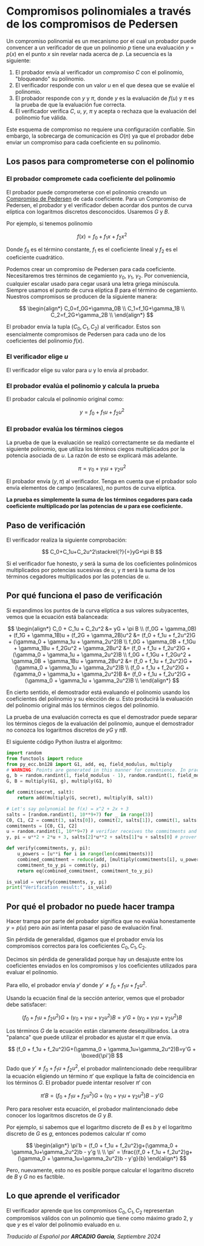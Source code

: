 # Compromisos polinomiales a través de los compromisos de Pedersen

Un compromiso polinomial es un mecanismo por el cual un probador puede convencer a un verificador de que un polinomio $p$ tiene una evaluación $y = p(x)$ en el punto $x$ sin revelar nada acerca de $p$. La secuencia es la siguiente:

1. El probador envía al verificador un *compromiso* $C$ con el polinomio, "bloqueando" su polinomio.
2. El verificador responde con un valor $u$ en el que desea que se evalúe el polinomio.
3. El probador responde con $y$ y $\pi$, donde $y$ es la evaluación de $f(u)$ y $\pi$ es la prueba de que la evaluación fue correcta.
4. El verificador verifica $C$, $u$, $y$, $\pi$ y acepta o rechaza que la evaluación del polinomio fue válida.

Este esquema de compromiso no requiere una configuración confiable. Sin embargo, la sobrecarga de comunicación es $O(n)$ ya que el probador debe enviar un compromiso para cada coeficiente en su polinomio.

## Los pasos para comprometerse con el polinomio
### El probador compromete cada coeficiente del polinomio
El probador puede comprometerse con el polinomio creando un [Compromiso de Pedersen](https://www.rareskills.io/post/pedersen-commitment) de cada coeficiente. Para un Compromiso de Pedersen, el probador y el verificador deben acordar dos puntos de curva elíptica con logaritmos discretos desconocidos. Usaremos $G$ y $B$.

Por ejemplo, si tenemos polinomio

$$f(x) = f_0+f_1x+f_2x^2$$

Donde $f_0$ es el término constante, $f_1$ es el coeficiente lineal y $f_2$ es el coeficiente cuadrático.

Podemos crear un compromiso de Pedersen para cada coeficiente. Necesitaremos tres términos de cegamiento $\gamma_0$, $\gamma_1$, $\gamma_2$. Por conveniencia, cualquier escalar usado para cegar usará una letra griega minúscula. Siempre usamos el punto de curva elíptica $B$ para el término de cegamiento. Nuestros compromisos se producen de la siguiente manera:

$$
\begin{align*}
C_0=f_0G+\gamma_0B \\
C_1=f_1G+\gamma_1B \\
C_2=f_2G+\gamma_2B \\
\end{align*}
$$

El probador envía la tupla $(C_0, C_1, C_2)$ al verificador. Estos son esencialmente compromisos de Pedersen para cada uno de los coeficientes del polinomio $f(x)$.

### El verificador elige $u$
El verificador elige su valor para $u$ y lo envía al probador.

### El probador evalúa el polinomio y calcula la prueba
El probador calcula el polinomio original como:

$$
y = f_0 + f_1u + f_2u^2
$$

### El probador evalúa los términos ciegos
La prueba de que la evaluación se realizó correctamente se da mediante el siguiente polinomio, que utiliza los términos ciegos multiplicados por la potencia asociada de $u$. La razón de esto se explicará más adelante.

$$
\pi = \gamma_0 + \gamma_1u+\gamma_2u^2
$$

El probador envía $(y, \pi)$ al verificador. Tenga en cuenta que el probador solo envía elementos de campo (escalares), no puntos de curva elíptica.

**La prueba es simplemente la suma de los términos cegadores para cada coeficiente multiplicado por las potencias de $u$ para ese coeficiente.**

## Paso de verificación
El verificador realiza la siguiente comprobación:

$$
C_0+C_1u+C_2u^2\stackrel{?}{=}yG+\pi B
$$

Si el verificador fue honesto, $y$ será la suma de los coeficientes polinómicos multiplicados por potencias sucesivas de $u$, y $\pi$ será la suma de los términos cegadores multiplicados por las potencias de $u$.

## Por qué funciona el paso de verificación
Si expandimos los puntos de la curva elíptica a sus valores subyacentes, vemos que la ecuación está balanceada:

$$
\begin{align*}
C_0 + C_1u + C_2u^2 &= yG + \pi B \\
(f_0G + \gamma_0B) + (f_1G + \gamma_1B)u + (f_2G + \gamma_2B)u^2 &= (f_0 + f_1u + f_2u^2)G + (\gamma_0 + \gamma_1u + \gamma_2u^2)B \\
f_0G + \gamma_0B + f_1Gu + \gamma_1Bu + f_2Gu^2 + \gamma_2Bu^2 &= (f_0 + f_1u + f_2u^2)G + (\gamma_0 + \gamma_1u + \gamma_2u^2)B \\
f_0G + f_1Gu + f_2Gu^2 + \gamma_0B + \gamma_1Bu + \gamma_2Bu^2 &= (f_0 + f_1u + f_2u^2)G + (\gamma_0 + \gamma_1u + \gamma_2u^2)B \\
(f_0 + f_1u + f_2u^2)G + (\gamma_0 + \gamma_1u + \gamma_2u^2)B &= (f_0 + f_1u + f_2u^2)G + (\gamma_0 + \gamma_1u + \gamma_2u^2)B \\
\end{align*}
$$

En cierto sentido, el demostrador está evaluando el polinomio usando los coeficientes del polinomio y su elección de $u$. Esto producirá la evaluación del polinomio original más los términos ciegos del polinomio.

La prueba de una evaluación correcta es que el demostrador puede separar los términos ciegos de la evaluación del polinomio, aunque el demostrador no conozca los logaritmos discretos de $yG$ y $\pi B$.

El siguiente código Python ilustra el algoritmo:

``` python
import random
from functools import reduce
from py_ecc.bn128 import G1, add, eq, field_modulus, multiply
# WARNING: Points are generated in this manner for convenience. In practice, the point's (g, b) value must be selected randomly and the discrete logs should never be known to anyone.
g, b = random.randint(1, field_modulus - 1), random.randint(1, field_modulus - 1)
G, B = multiply(G1, g), multiply(G1, b)

def commit(secret, salt):
    return add(multiply(G, secret), multiply(B, salt))

# Let's say polynomial be f(x) = x^2 + 2x + 3
salts = [random.randint(1, 10**9+7) for _ in range(3)]
C0, C1, C2 = commit(3, salts[0]), commit(2, salts[1]), commit(1, salts[2])
commitments = [C0, C1, C2]
u = random.randint(1, 10**9+7) # verifier receives the commitments and responds with u
y, pi = u**2 + 2*u + 3, salts[2]*u**2 + salts[1]*u + salts[0] # prover computes the value of y and pi and sends it to verifier

def verify(commitments, y, pi):
    u_powers = [u**i for i in range(len(commitments))]
    combined_commitment = reduce(add, [multiply(commitments[i], u_powers[i]) for i in range(len(commitments))])
    commitment_to_y_pi = commit(y, pi)
    return eq(combined_commitment, commitment_to_y_pi)

is_valid = verify(commitments, y, pi)
print("Verification result:", is_valid)
```

## Por qué el probador no puede hacer trampa
Hacer trampa por parte del probador significa que no evalúa honestamente $y = p(u)$ pero aún así intenta pasar el paso de evaluación final.

Sin pérdida de generalidad, digamos que el probador envía los compromisos correctos para los coeficientes $C_0, C_1, C_2$.

Decimos sin pérdida de generalidad porque hay un desajuste entre los coeficientes enviados en los compromisos y los coeficientes utilizados para evaluar el polinomio.

Para ello, el probador envía $y'$ donde $y' \neq f_0 + f_1u + f_2u^2$.

Usando la ecuación final de la sección anterior, vemos que el probador debe satisfacer:

$$
(f_0 + f_1u + f_2u^2)G+(\gamma_0 + \gamma_1u+\gamma_2u^2)B=y'G+(\gamma_0 + \gamma_1u+\gamma_2u^2)B
$$

Los términos $G$ de la ecuación están claramente desequilibrados. La otra "palanca" que puede utilizar el probador es ajustar el $\pi$ que envía.

$$
(f_0 + f_1u + f_2u^2)G+(\gamma_0 + \gamma_1u+\gamma_2u^2)B=y'G + \boxed{\pi'}B
$$

Dado que $y' \neq f_0 + f_1u + f_2u^2$, el probador malintencionado debe reequilibrar la ecuación eligiendo un término $\pi'$ que explique la falta de coincidencia en los términos $G$. El probador puede intentar resolver $\pi'$ con

$$
\pi'B = (f_0 + f_1u + f_2u^2)G+(\gamma_0 + \gamma_1u+\gamma_2u^2)B - y'G
$$

Pero para resolver esta ecuación, el probador malintencionado debe conocer los logaritmos discretos de $G$ y $B$.

Por ejemplo, si sabemos que el logaritmo discreto de $B$ es $b$ y el logaritmo discreto de $G$ es $g$, entonces podemos calcular $\pi'$ como

$$
\begin{align*}
\pi'b = (f_0 + f_1u + f_2u^2)g+(\gamma_0 + \gamma_1u+\gamma_2u^2)b - y'g \\
\\
\pi' = \frac{(f_0 + f_1u + f_2u^2)g+(\gamma_0 + \gamma_1u+\gamma_2u^2)b - y'g}{b}
\end{align*}
$$

Pero, nuevamente, esto no es posible porque calcular el logaritmo discreto de $B$ y $G$ no es factible.

## Lo que aprende el verificador
El verificador aprende que los compromisos $C_0, C_1, C_2$ representan compromisos válidos con un polinomio que tiene como máximo grado 2, y que $y$ es el valor del polinomio evaluado en $u$.

*Traducido al Español por **ARCADIO Garcia**, Septiembre 2024*